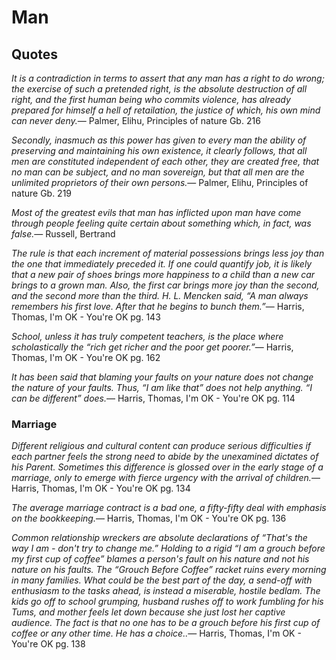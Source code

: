 Man
===

Quotes
------

<quote><cite>It is a contradiction in terms to assert that any man has a right to do wrong; the exercise of such a pretended right, is the absolute destruction of all right, and the first human being who commits violence, has already prepared for himself a hell of retailation, the justice of which, his own mind can never deny.</cite><span>— <author>Palmer, Elihu</author>, <book>Principles of nature Gb. 216</book></span></quote>

<quote><cite>Secondly, inasmuch as this power has given to every man the ability of preserving and maintaining his own existence, it clearly follows, that all men are constituted independent of each other, they are created free, that no man can be subject, and no man sovereign, but that all men are the unlimited proprietors of their own persons.</cite><span>— <author>Palmer, Elihu</author>, <book>Principles of nature Gb. 219</book></span></quote>

<quote><cite>Most of the greatest evils that man has inflicted upon man have come through people feeling quite certain about something which, in fact, was false.</cite><span>— <author>Russell, Bertrand</author></span></quote>

<quote><cite>The rule is that each increment of material possessions brings less joy than the one that immediately preceded it. If one could quantify job, it is likely that a new pair of shoes brings more happiness to a child than a new car brings to a grown man. Also, the first car brings more joy than the second, and the second more than the third. H. L. Mencken said, “A man always remembers his first love. After that he begins to bunch them.”</cite><span>— <author>Harris, Thomas</author>, <book>I'm OK - You're OK pg. 143</book></span></quote>

<quote><cite>School, unless it has truly competent teachers, is the place where scholastically the “rich get richer and the poor get poorer.”</cite><span>— <author>Harris, Thomas</author>, <book>I'm OK - You're OK pg. 162</book></span></quote>

<quote><cite>It has been said that blaming your faults on your nature does not change the nature of your faults. Thus, “I am like that” does not help anything. “I can be different” does.</cite><span>— <author>Harris, Thomas</author>, <book>I'm OK - You're OK pg. 114</book></span></quote>

### Marriage

<quote><cite>Different religious and cultural content can produce serious difficulties if each partner feels the strong need to abide by the unexamined dictates of his Parent. Sometimes this difference is glossed over in the early stage of a marriage, only to emerge with fierce urgency with the arrival of children.</cite><span>— <author>Harris, Thomas</author>, <book>I'm OK - You're OK pg. 134</book></span></quote>

<quote><cite>The average marriage contract is a bad one, a fifty-fifty deal with emphasis on the bookkeeping.</cite><span>— <author>Harris, Thomas</author>, <book>I'm OK - You're OK pg. 136</book></span></quote>

<quote><cite>Common relationship wreckers are absolute declarations of “That's the way I am - don't try to change me.” Holding to a rigid “I am a grouch before my first cup of coffee” blames a person's fault on his nature and not his nature on his faults. The “Grouch Before Coffee” racket ruins every morning in many families. What could be the best part of the day, a send-off with enthusiasm to the tasks ahead, is instead a miserable, hostile bedlam. The kids go off to school grumping, husband rushes off to work fumbling for his Tums, and mother feels let down because she just lost her captive audience. The fact is that no one has to be a grouch before his first cup of coffee or any other time. He has a choice..</cite><span>— <author>Harris, Thomas</author>, <book>I'm OK - You're OK pg. 138</book></span></quote>
